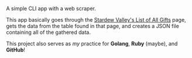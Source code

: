 A simple CLI app with a web scraper. 

This app basically goes through the [Stardew Valley's List of All Gifts](https://stardewvalleywiki.com/List_of_All_Gifts) page, gets the data from the table found in that page, and creates a JSON file containing all of the gathered data.

This project also serves as *my* practice for **Golang**, **Ruby** (maybe), and **GitHub**!